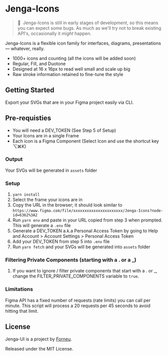 # Jenga-Icons

> 🚨&nbsp;&nbsp;Jenga-Icons is still in early stages of development, so this means you can expect some bugs.
> As much as we'll try not to break
> existing API's, occasionally it _might_ happen.

Jenga-Icons is a flexible icon family for interfaces, diagrams, presentations — whatever, really.

- 1000+ icons and counting (all the icons will be added soon)
- Regular, Fill, and Duotone
- Designed at 16 x 16px to read well small and scale up big
- Raw stroke information retained to fine-tune the style

## Getting Started

Export your SVGs that are in your Figma project easily via CLI.

## Pre-requisties

- You will need a DEV_TOKEN (See Step 5 of Setup)
- Your Icons are in a single Frame
- Each icon is a Figma Component (Select Icon and use the shortcut key ⌥⌘K)

### Output

Your SVGs will be generated in `assets` folder

### Setup

1. `yarn install`
2. Select the frame your icons are in
3. Copy the URL in the browser; it should look similar to `https://www.figma.com/file/xxxxxxxxxxxxxxxxxxxxxx/Jenga-Icons?node-id=6362%3A2`
4. Run `yarn env` and paste in your URL copied from step 3 when prompted. This will generate a `.env` file
5. Generate a DEV_TOKEN a.k.a Personal Access Token by going to Help and Account > Account Settings > Personal Access Token
6. Add your DEV_TOKEN from step 5 into `.env` file
7. Run `yarn fetch` and your SVGs will be generated into `assets` folder

### Filtering Private Components (starting with a . or a \_)

1. If you want to ignore / filter private components that start with a . or \_, change the FILTER_PRIVATE_COMPONENTS variable to `true`.

### Limitations

Figma API has a fixed number of requests (rate limits) you can call per minute. This script will process a 20 requests per 45 seconds to avoid hitting that limit.

## License

Jenga-UI is a project by [Forneu](https://forneu.com).

Released under the MIT License.
